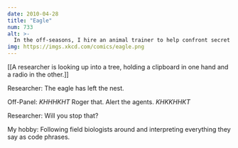```yaml
---
date: 2010-04-28
title: "Eagle"
num: 733
alt: >-
  In the off-seasons, I hire an animal trainer to help confront secret agents with situations which they are unable to report by radio.
img: https://imgs.xkcd.com/comics/eagle.png
---
```

[[A researcher is looking up into a tree, holding a clipboard in one hand and a radio in the other.]]

Researcher: The eagle has left the nest.

Off-Panel: *KHHHKHT* Roger that. Alert the agents.  *KHKKHHKT*

Researcher: Will you stop that?

My hobby: Following field biologists around and interpreting everything they say as code phrases.

